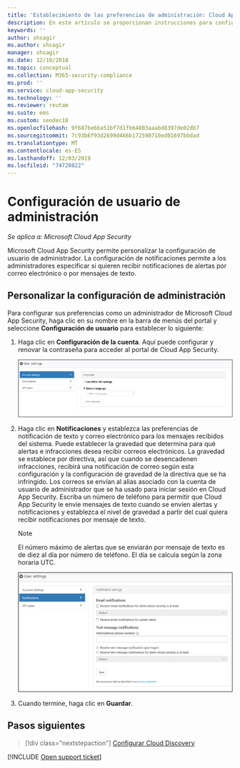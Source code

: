 ```yaml
---
title: 'Establecimiento de las preferencias de administración: Cloud App Security | Microsoft Docs'
description: En este artículo se proporcionan instrucciones para configurar las preferencias de administración en Cloud App Security.
keywords: ''
author: shsagir
ms.author: shsagir
manager: shsagir
ms.date: 12/10/2018
ms.topic: conceptual
ms.collection: M365-security-compliance
ms.prod: ''
ms.service: cloud-app-security
ms.technology: ''
ms.reviewer: reutam
ms.suite: ems
ms.custom: seodec18
ms.openlocfilehash: 9f687be6ba51bf7d1fb64803aaabd8397de02db7
ms.sourcegitcommit: 7c93b6f93d2699d466b172590710ed01697bbdad
ms.translationtype: MT
ms.contentlocale: es-ES
ms.lasthandoff: 12/03/2019
ms.locfileid: "74720822"
---
```

# <a name="admin-user-settings"></a>Configuración de usuario de administración

*Se aplica a: Microsoft Cloud App Security*

Microsoft Cloud App Security permite personalizar la configuración de usuario de administrador. La configuración de notificaciones permite a los administradores especificar si quieren recibir notificaciones de alertas por correo electrónico o por mensajes de texto.

## <a name="Adminsettings"></a>Personalizar la configuración de administración

Para configurar sus preferencias como un administrador de Microsoft Cloud App Security, haga clic en su nombre en la barra de menús del portal y seleccione **Configuración de usuario** para establecer lo siguiente:

1. Haga clic en **Configuración de la cuenta**. Aquí puede configurar y renovar la contraseña para acceder al portal de Cloud App Security.

    ![configuración de usuario personalizada](media/custom-user-settings.png "configuración de usuario personalizada")

2. Haga clic en **Notificaciones** y establezca las preferencias de notificación de texto y correo electrónico para los mensajes recibidos del sistema.  Puede establecer la gravedad que determina para qué alertas e infracciones desea recibir correos electrónicos. La gravedad se establece por directiva, así que cuando se desencadenen infracciones, recibirá una notificación de correo según esta configuración y la configuración de gravedad de la directiva que se ha infringido. Los correos se envían al alias asociado con la cuenta de usuario de administrador que se ha usado para iniciar sesión en Cloud App Security. Escriba un número de teléfono para permitir que Cloud App Security le envíe mensajes de texto cuando se envíen alertas y notificaciones y establezca el nivel de gravedad a partir del cual quiera recibir notificaciones por mensaje de texto.

    > [!NOTE]
    > El número máximo de alertas que se enviarán por mensaje de texto es de diez al día por número de teléfono. El día se calcula según la zona horaria UTC.

    ![configuración de notificaciones](media/notification-settings.png "configuración de notificación")

3. Cuando termine, haga clic en **Guardar**.

## <a name="next-steps"></a>Pasos siguientes

> [!div class="nextstepaction"]
> [Configurar Cloud Discovery](set-up-cloud-discovery.md)

[!INCLUDE [Open support ticket](includes/support.md)]
